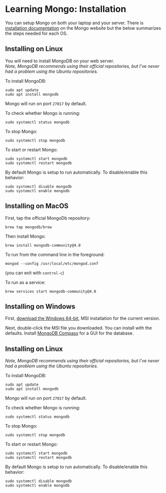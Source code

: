 # Learning Mongo: Installation

You can setup Mongo on both your laptop and your server. There is [installation documentation](https://docs.mongodb.com/manual/installation/) on the Mongo website but the below
summarizes the steps needed for each OS.

## Installing on Linux

You will need to install MongoDB on your web server.  
*Note, MongoDB recommends using their official repositories, but I've never
had a problem using the Ubuntu repositories.*

To install MongoDB:

```
sudo apt update
sudo apt install mongodb
```

Mongo will run on port `27017` by default.

To check whether Mongo is running:

```
sudo systemctl status mongodb
```

To stop Mongo:

```
sudo systemctl stop mongodb
```

To start or restart Mongo:

```
sudo systemctl start mongodb
sudo systemctl restart mongodb
```

By default Mongo is setup to run automatically. To disable/enable this behavior:

```
sudo systemctl disable mongodb
sudo systemctl enable mongodb
```
## Installing on MacOS

First, tap the official MongoDb repository:

```
brew tap mongodb/brew
```

Then install Mongo:

```
brew install mongodb-community@4.0
```

To run from the command line in the foreground:

```
mongod --config /usr/local/etc/mongod.conf
```

(you can exit with `control-c`)

To run as a service:

```
brew services start mongodb-community@4.0
```

## Installing on Windows

First, [download the Windows 64-bit](https://www.mongodb.com/download-center/community?jmp=docs), MSI installation for the current version.

Next, double-click the MSI file you downloaded. You can install with the
defaults. Install [MongoDB Compass](https://www.mongodb.com/products/compass)
for a GUI for the database.

## Installing on Linux

*Note, MongoDB recommends using their official repositories, but I've never
had a problem using the Ubuntu repositories.*

To install MongoDB:

```
sudo apt update
sudo apt install mongodb
```

Mongo will run on port `27017` by default.

To check whether Mongo is running:

```
sudo systemctl status mongodb
```

To stop Mongo:

```
sudo systemctl stop mongodb
```

To start or restart Mongo:

```
sudo systemctl start mongodb
sudo systemctl restart mongodb
```

By default Mongo is setup to run automatically. To disable/enable this behavior:

```
sudo systemctl disable mongodb
sudo systemctl enable mongodb
```
